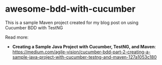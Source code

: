 # awesome-bdd-with-cucumber

This is a sample Maven project created for my blog post on using Cucumber BDD with TestNG

Read more: 
- **Creating a Sample Java Project with Cucumber, TestNG, and Maven**: https://medium.com/agile-vision/cucumber-bdd-part-2-creating-a-sample-java-project-with-cucumber-testng-and-maven-127a1053c180
